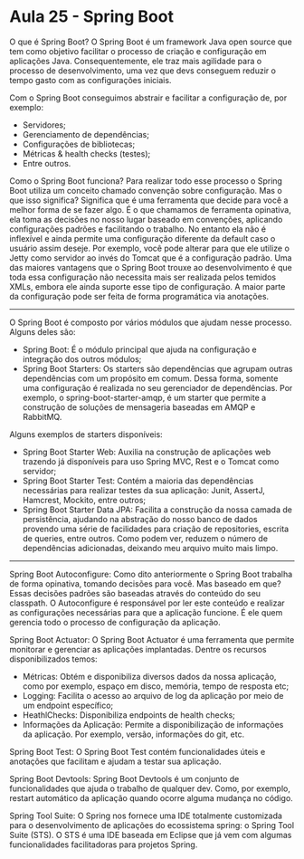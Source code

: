 # Aula 25 - Spring Boot

O que é Spring Boot?
O Spring Boot é um framework Java open source que tem como objetivo facilitar o processo de criação e configuração em aplicações Java. Consequentemente, ele traz mais agilidade para o processo de desenvolvimento, uma vez que devs conseguem reduzir o tempo gasto com as configurações iniciais. 

Com o Spring Boot conseguimos abstrair e facilitar a configuração de, por exemplo:
- Servidores; 
- Gerenciamento de dependências;
- Configurações de bibliotecas;
- Métricas & health checks (testes);
- Entre outros.

Como o Spring Boot funciona?
Para realizar todo esse processo o Spring Boot utiliza um conceito chamado convenção sobre configuração. Mas o que isso significa? Significa que é uma ferramenta que decide para você a melhor forma de se fazer algo. É o que chamamos de ferramenta opinativa, ela toma as decisões no nosso lugar baseado em convenções, aplicando configurações padrões e facilitando o trabalho. No entanto ela não é inflexível e ainda permite uma configuração diferente da default caso o 
usuário assim deseje. Por exemplo, você pode alterar para que ele utilize o Jetty como servidor ao invés do Tomcat que é a configuração padrão. Uma das maiores vantagens que o Spring Boot trouxe ao desenvolvimento é que toda essa configuração não necessita mais ser realizada pelos temidos XMLs, embora ele ainda suporte esse tipo de configuração. A maior parte da configuração pode ser feita de forma programática via anotações.

----------------------------------------------------------------------------------------------------------------------------------------

O Spring Boot é composto por vários módulos que ajudam nesse processo. Alguns deles são:

- Spring Boot: É o módulo principal que ajuda na configuração e integração dos outros módulos;
- Spring Boot Starters: Os starters são dependências que agrupam outras dependências com um propósito em comum. Dessa forma, somente uma configuração é realizada no seu gerenciador de dependências. Por exemplo, o spring-boot-starter-amqp, é um starter que permite a construção de soluções de mensageria baseadas em AMQP e RabbitMQ.

Alguns exemplos de starters disponíveis:
- Spring Boot Starter Web: Auxilia na construção de aplicações web trazendo já disponíveis para uso Spring MVC, Rest e o Tomcat como servidor;
- Spring Boot Starter Test: Contém a maioria das dependências necessárias para realizar testes da sua aplicação: Junit, AssertJ, Hamcrest, Mockito, entre outros;
- Spring Boot Starter Data JPA: Facilita a construção da nossa camada de persistência, ajudando na abstração do nosso banco de dados provendo uma série de facilidades para criação de repositories, escrita de queries, entre outros. Como podem ver, reduzem o número de dependências adicionadas, deixando meu arquivo muito mais limpo.

----------------------------------------------------------------------------------------------------------------------------------------

Spring Boot Autoconfigure:
Como dito anteriormente o Spring Boot trabalha de forma opinativa, tomando decisões para você. Mas baseado em que? Essas decisões padrões são baseadas através do conteúdo do seu classpath. O Autoconfigure é responsável por ler este conteúdo e realizar as configurações necessárias para que a aplicação funcione. É ele quem gerencia todo o processo de configuração da aplicação.

Spring Boot Actuator:
O Spring Boot Actuator é uma ferramenta que permite monitorar e gerenciar as aplicações implantadas. Dentre os recursos disponibilizados temos:
- Métricas: Obtém e disponibiliza diversos dados da nossa aplicação, como por exemplo, espaço em disco, memória, tempo de resposta etc;
- Logging: Facilita o acesso ao arquivo de log da aplicação por meio de um endpoint específico;
- HeathlChecks: Disponibiliza endpoints de health checks;
- Informações da Aplicação: Permite a disponibilização de informações da aplicação. Por exemplo, versão, informações do git, etc.

Spring Boot Test:
O Spring Boot Test contém funcionalidades úteis e anotações que facilitam e ajudam a testar sua aplicação.

Spring Boot Devtools:
Spring Boot Devtools é um conjunto de funcionalidades que ajuda o trabalho de qualquer dev. Como, por exemplo, restart automático da aplicação quando ocorre alguma mudança no código.

Spring Tool Suite:
O Spring nos fornece uma IDE totalmente customizada para o desenvolvimento de aplicações do ecossistema spring: o Spring Tool Suite (STS). O STS é uma IDE baseada em Eclipse que já vem com algumas funcionalidades facilitadoras para projetos Spring. 
